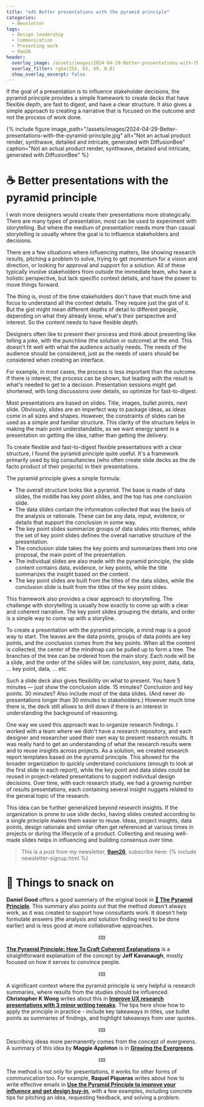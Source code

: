```yaml
---
title: "e45 Better presentations with the pyramid principle"
categories:
  - Newsletter
tags:
  - Design leadership
  - Communication
  - Presenting work
  - 9am26
header:
  overlay_image: /assets/images/2024-04-29-Better-presentations-with-the-pyramid-principle.jpg
  overlay_filter: rgba(255, 63, 49, 0.8)
  show_overlay_excerpt: false
---
```

If the goal of a presentation is to influence stakeholder decisions, the pyramid principle provides a simple framework to create decks that have flexible depth, are fast to digest, and have a clear structure. It also gives a simple approach to creating a narrative that is focused on the outcome and not the process of work done.

{% include figure image_path="/assets/images/2024-04-29-Better-presentations-with-the-pyramid-principle.jpg" alt="Not an actual product render, synthwave, detailed and intricate, generated with DiffusionBee" caption="Not an actual product render, synthwave, detailed and intricate, generated with DiffusionBee" %}

# ☕ Better presentations with the pyramid principle

I wish more designers would create their presentations more strategically. There are many types of presentation, most can be used to experiment with storytelling. But where the medium of presentation needs more than casual storytelling is usually where the goal is to influence stakeholders and decisions.

There are a few situations where influencing matters, like showing research results, pitching a problem to solve, trying to get momentum for a vision and direction, or looking for approval and support for a solution. All of these typically involve stakeholders from outside the immediate team, who have a holistic perspective, but lack specific context details, and have the power to move things forward.

The thing is, most of the time stakeholders don't have that much time and focus to understand all the context details. They require just the gist of it. But the gist might mean different depths of detail to different people, depending on what they already know, what's their perspective and interest. So the content needs to have flexible depth.

Designers often like to present their process and think about presenting like telling a joke, with the punchline (the solution or outcome) at the end. This doesn't fit well with what the audience actually needs. The needs of the audience should be considered, just as the needs of users should be considered when creating an interface.

For example, in most cases, the process is less important than the outcome. If there is interest, the process can be shown, but leading with the result is what's needed to get to a decision. Presentation sessions might get shortened, with long discussions over details, so optimize for fast-to-digest. 

Most presentations are based on slides. Title, images, bullet points, next slide. Obviously, slides are an imperfect way to package ideas, as ideas come in all sizes and shapes. However, the constraints of slides can be used as a simple and familiar structure. This clarity of the structure helps in making the main point understandable, as we want energy spent in a presentation on getting the idea, rather than getting the delivery.

To create flexible and fast-to-digest flexible presentations with a clear structure, I found the pyramid principle quite useful. It's a framework primarily used by big consultancies (who often create slide decks as the de facto product of their projects) in their presentations. 

The pyramid principle gives a simple formula:
- The overall structure looks like a pyramid. The base is made of data slides, the middle has key point slides, and the top has one conclusion slide.
- The data slides contain the information collected that was the basis of the analysis or rationale. These can be any data, input, evidence, or details that support the conclusion in some way.
- The key point slides summarize groups of data slides into themes, while the set of key point slides defines the overall narrative structure of the presentation.
- The conclusion slide takes the key points and summarizes them into one proposal, the main point of the presentation.
- The individual slides are also made with the pyramid principle, the slide content contains data, evidence, or key points, while the title summarizes the insight based on the content.
- The key point slides are built from the titles of the data slides, while the conclusion slide is built from the titles of the key point slides.

This framework also provides a clear approach to storytelling. The challenge with storytelling is usually how exactly to come up with a clear and coherent narrative. The key point slides grouping the details, and order is a simple way to come up with a storyline.

To create a presentation with the pyramid principle, a mind map is a good way to start. The leaves are the data points, groups of data points are key points, and the conclusion comes from the key points. When all the content is collected, the center of the mindmap can be pulled up to form a tree. The branches of the tree can be ordered from the main story. Each node will be a slide, and the order of the slides will be: conclusion, key point, data, data, ... key point, data, … etc.

Such a slide deck also gives flexibility on what to present. You have 5 minutes — just show the conclusion slide. 15 minutes? Conclusion and key points. 30 minutes? Also include most of the data slides. (And never do presentations longer than 30 minutes to stakeholders.) However much time there is, the deck still allows to drill down if there is an interest in understanding the background of reasoning.

One way we used this approach was to organize research findings. I worked with a team where we didn't have a research repository, and each designer and researcher used their own way to present research results. It was really hard to get an understanding of what the research results were and to reuse insights across projects. As a solution, we created research report templates based on the pyramid principle. This allowed for the broader organization to quickly understand conclusions (enough to look at the first slide in each report), while the key point and data slides could be reused in project-related presentations to support individual design decisions. Over time, with each research study, we had a growing number of results presentations, each containing several insight nuggets related to the general topic of the research.

This idea can be further generalized beyond research insights. If the organization is prone to use slide decks, having slides created according to a single principle makes them easier to reuse. Ideas, project insights, data points, design rationale and similar often get referenced at various times in projects or during the lifecycle of a product. Collecting and reusing well-made slides helps in influencing and building consensus over time.

> This is a post from my newsletter, **[9am26](https://polgarp.com/categories/newsletter/)**, subscribe here:
> {% include newsletter-signup.html %}

# 🍪 Things to snack on

**Daniel Good** offers a good summary of the original book in [**📖 The Pyramid Principle**](https://medium.com/make-work-better/the-pyramid-principle-6705da58c582). This summary also points out that the method doesn't always work, as it was created to support how consultants work. It doesn't help formulate answers (the analysis and solution finding need to be done earlier) and is less good at more collaborative approaches.

<p style="text-align: center;">🁒</p>

[**The Pyramid Principle: How To Craft Coherent Explanations**](https://jeffkavanaugh.net/pyramid-principle-craft-coherent-explanations/) is a straightforward explanation of the concept by **Jeff Kavanaugh**, mostly focused on how it serves to convince people. 

<p style="text-align: center;">🁒</p>

A significant context where the pyramid principle is very helpful is research summaries, where results from the studies should be influenced. **Christopher K Wong** writes about this in [**Improve UX research presentations with 3 minor writing tweaks**](https://dataanddesign.substack.com/p/improve-ux-research-presentations). The tips here show how to apply the principle in practice - include key takeaways in titles, use bullet points as summaries of findings, and highlight takeaways from user quotes. 

<p style="text-align: center;">🁒</p>

Describing ideas more permanently comes from the concept of evergreens. A summary of this idea by **Maggie Appleton** is in [**Growing the Evergreens**](https://maggieappleton.com/evergreens).

<p style="text-align: center;">🁒</p>

The method is not only for presentations, it works for other forms of communication too. For example, **Raquel Piqueras** writes about how to write effective emails in [**Use the Pyramid Principle to improve your influence and get design buy-in**](https://uxdesign.cc/use-the-pyramid-principle-to-improve-your-influence-and-get-design-buy-in-1a736fa1e54a), with a few examples, including concrete tips for pitching an idea, requesting feedback, and solving a problem.